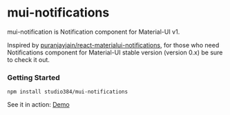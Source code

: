 # mui-notifications

mui-notification is Notification component for Material-UI v1.

Inspired by [puranjayjain/react-materialui-notifications](https://github.com/puranjayjain/react-materialui-notifications), for those who need Notifications component for Material-UI stable version (version 0.x) be sure to check it out.

### Getting Started

```
npm install studio384/mui-notifications
```

See it in action:
[Demo](https://hendratommy.github.io/mui-notifications)
